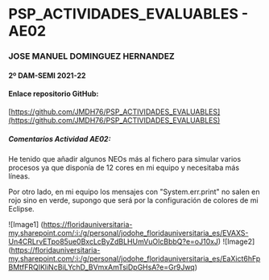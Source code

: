 # PSP_ACTIVIDADES_EVALUABLES - AE02

### JOSE MANUEL DOMINGUEZ HERNANDEZ

#### 2º DAM-SEMI 2021-22

#### Enlace repositorio GitHub:

[https://github.com/JMDH76/PSP_ACTIVIDADES_EVALUABLES](https://github.com/JMDH76/PSP_ACTIVIDADES_EVALUABLES)

##### Comentarios Actividad AE02:

He tenido que añadir algunos NEOs más al fichero para simular varios procesos ya que disponía de 12 cores en mi equipo y necesitaba más líneas.

Por otro lado, en mi equipo los mensajes con "System.err.print" no salen en rojo sino en verde, supongo que será por la configuración de colores de mi Eclipse.

![Image1] (https://floridauniversitaria-my.sharepoint.com/:i:/g/personal/jodohe_floridauniversitaria_es/EVAXS-Un4CRLrvETpo85ue0BxcLcByZdBLHUmVuOlcBbbQ?e=oJ10xJ)
![Image2] (https://floridauniversitaria-my.sharepoint.com/:i:/g/personal/jodohe_floridauniversitaria_es/EaXict6hFpBMtfFRQIKliNcBiLYchD_BVmxAmTsiDpGHsA?e=Gr9Jwq)
